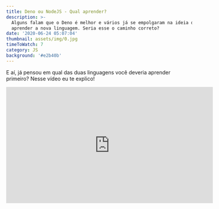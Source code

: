 ```yaml
---
title: Deno ou NodeJS - Qual aprender?
description: >-
  Alguns falam que o Deno é melhor e vários já se empolgaram na ideia de
  aprender a nova linguagem. Seria esse o caminho correto?
date: '2020-06-24 05:07:04'
thumbnail: assets/img/0.jpg
timeToWatch: 7
category: JS
background: '#e2b40b'
---
```

E aí, já pensou em qual das duas linguagens você deveria aprender primeiro? Nesse vídeo eu te explico!

<iframe width="560" height="315" src="https://www.youtube.com/embed/-XkbLAv0f3k" frameborder="0" allow="accelerometer; autoplay; encrypted-media; gyroscope; picture-in-picture" allowfullscreen></iframe>
